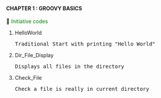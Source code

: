 #### CHAPTER 1 : GROOVY BASICS  <br>
:green_book: <span style="color:green"> Initiative codes </span>
<ol>
<li>HelloWorld</li><pre>Traditional Start with printing "Hello World"</pre>
<li>Dir_File_Display</li><pre>Displays all files in the directory</pre>
<li>Check_File</li><pre>Check a file is really in current directory</pre>
</ol>
